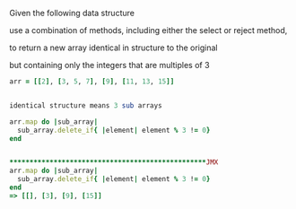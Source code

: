 Given the following data structure

use a combination of methods, including either the select or reject method, 

to return a new array identical in structure to the original

but containing only the integers that are multiples of 3

```ruby
arr = [[2], [3, 5, 7], [9], [11, 13, 15]]


identical structure means 3 sub arrays 

arr.map do |sub_array| 
  sub_array.delete_if{ |element| element % 3 != 0}
end


*************************************************JMX
arr.map do |sub_array| 
  sub_array.delete_if{ |element| element % 3 != 0}  
end  
=> [[], [3], [9], [15]]










